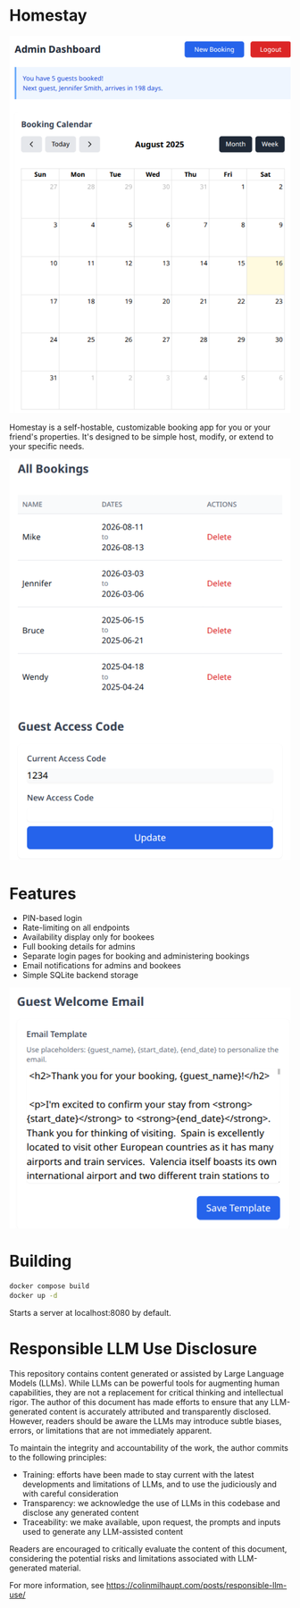 # Homestay

![Admin](imgs/homestay_admin_view.png)

Homestay is a self-hostable, customizable booking app for you or your friend's
properties. It's designed to be simple host, modify, or extend to your specific
needs. 

![Admin](imgs/homestay_admin_table_view.png)

# Features
* PIN-based login
* Rate-limiting on all endpoints
* Availability display only for bookees
* Full booking details for admins
* Separate login pages for booking and administering bookings
* Email notifications for admins and bookees
* Simple SQLite backend storage

![Admin](imgs/homestay_admin_email_template.png)

# Building
```bash
docker compose build
docker up -d
```
Starts a server at localhost:8080 by default.

# Responsible LLM Use Disclosure
This repository contains content generated or assisted by Large Language Models
(LLMs). While LLMs can be powerful tools for augmenting human capabilities, they
are not a replacement for critical thinking and intellectual rigor. The author
of this document has made efforts to ensure that any LLM-generated content is
accurately attributed and transparently disclosed. However, readers should be
aware the LLMs may introduce subtle biases, errors, or limitations that are not
immediately apparent.

To maintain the integrity and accountability of the work, the author commits to
the following principles:
* Training: efforts have been made to stay current with the latest developments
  and limitations of LLMs, and to use the judiciously and with careful
  consideration
* Transparency: we acknowledge the use of LLMs in this codebase and disclose any
  generated content
* Traceability: we make available, upon request, the prompts and inputs used to
  generate any LLM-assisted content

Readers are encouraged to critically evaluate the content of this document,
considering the potential risks and limitations associated with LLM-generated
material. 

For more information, see https://colinmilhaupt.com/posts/responsible-llm-use/
